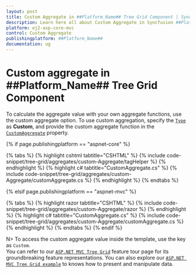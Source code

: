 ```yaml
---
layout: post
title: Custom Aggregate in ##Platform_Name## Tree Grid Component | Syncfusion
description: Learn here all about Custom Aggregate in Syncfusion ##Platform_Name## Tree Grid component of Syncfusion Essential JS 2 and more.
platform: ej2-asp-core-mvc
control: Custom Aggregate
publishingplatform: ##Platform_Name##
documentation: ug
---
```



# Custom aggregate in ##Platform_Name## Tree Grid Component

To calculate the aggregate value with your own aggregate functions, use the custom aggregate option. To use custom aggregation, specify the [`Type`](https://help.syncfusion.com/cr/cref_files/aspnetcore-js2/Syncfusion.EJ2~Syncfusion.EJ2.TreeGrid.TreeGridAggregateColumn~Type.html) as **Custom**, and provide the custom aggregate function in the [`CustomAggregate`](https://help.syncfusion.com/cr/cref_files/aspnetcore-js2/Syncfusion.EJ2~Syncfusion.EJ2.TreeGrid.TreeGridAggregateColumn~CustomAggregate.html) property.

{% if page.publishingplatform == "aspnet-core" %}

{% tabs %}
{% highlight cshtml tabtitle="CSHTML" %}
{% include code-snippet/tree-grid/aggregates/custom-Aggregate/tagHelper %}
{% endhighlight %}
{% highlight c# tabtitle="CustomAggregate.cs" %}
{% include code-snippet/tree-grid/aggregates/custom-Aggregate/customAggregate.cs %}
{% endhighlight %}
{% endtabs %}

{% elsif page.publishingplatform == "aspnet-mvc" %}

{% tabs %}
{% highlight razor tabtitle="CSHTML" %}
{% include code-snippet/tree-grid/aggregates/custom-Aggregate/razor %}
{% endhighlight %}
{% highlight c# tabtitle="CustomAggregate.cs" %}
{% include code-snippet/tree-grid/aggregates/custom-Aggregate/customAggregate.cs %}
{% endhighlight %}
{% endtabs %}
{% endif %}



N> To access the custom aggregate value inside the template, use the key as `Custom`.
<br/> You can refer to our [`ASP.NET MVC Tree Grid`](https://www.syncfusion.com/aspnet-mvc-ui-controls/tree-grid) feature tour page for its groundbreaking feature representations. You can also explore our [`ASP.NET MVC Tree Grid example`](https://ej2.syncfusion.com/aspnetmvc/TreeGrid/Overview#/material) to knows how to present and manipulate data.